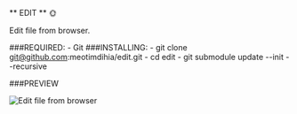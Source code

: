 ** EDIT ** :sun_with_face:  

Edit file from browser.

###REQUIRED: 
	- Git
###INSTALLING:
	- git clone git@github.com:meotimdihia/edit.git
	- cd edit
	- git submodule update --init --recursive

###PREVIEW

![Edit file from browser](http://i.imgur.com/fyUvS.png)
